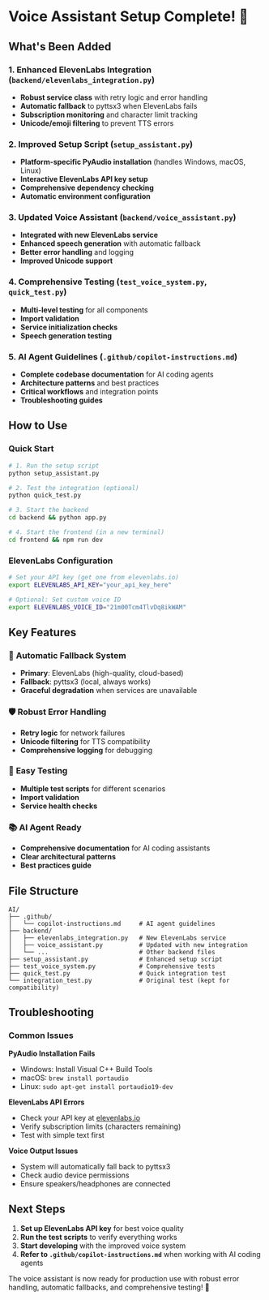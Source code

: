 # Voice Assistant Setup Complete! 🎉

## What's Been Added

### 1. **Enhanced ElevenLabs Integration** (`backend/elevenlabs_integration.py`)
- **Robust service class** with retry logic and error handling
- **Automatic fallback** to pyttsx3 when ElevenLabs fails
- **Subscription monitoring** and character limit tracking
- **Unicode/emoji filtering** to prevent TTS errors

### 2. **Improved Setup Script** (`setup_assistant.py`)
- **Platform-specific PyAudio installation** (handles Windows, macOS, Linux)
- **Interactive ElevenLabs API key setup**
- **Comprehensive dependency checking**
- **Automatic environment configuration**

### 3. **Updated Voice Assistant** (`backend/voice_assistant.py`)
- **Integrated with new ElevenLabs service**
- **Enhanced speech generation** with automatic fallback
- **Better error handling** and logging
- **Improved Unicode support**

### 4. **Comprehensive Testing** (`test_voice_system.py`, `quick_test.py`)
- **Multi-level testing** for all components
- **Import validation**
- **Service initialization checks**
- **Speech generation testing**

### 5. **AI Agent Guidelines** (`.github/copilot-instructions.md`)
- **Complete codebase documentation** for AI coding agents
- **Architecture patterns** and best practices
- **Critical workflows** and integration points
- **Troubleshooting guides**

## How to Use

### Quick Start
```bash
# 1. Run the setup script
python setup_assistant.py

# 2. Test the integration (optional)
python quick_test.py

# 3. Start the backend
cd backend && python app.py

# 4. Start the frontend (in a new terminal)
cd frontend && npm run dev
```

### ElevenLabs Configuration
```bash
# Set your API key (get one from elevenlabs.io)
export ELEVENLABS_API_KEY="your_api_key_here"

# Optional: Set custom voice ID
export ELEVENLABS_VOICE_ID="21m00Tcm4TlvDq8ikWAM"
```

## Key Features

### 🔄 **Automatic Fallback System**
- **Primary**: ElevenLabs (high-quality, cloud-based)
- **Fallback**: pyttsx3 (local, always works)
- **Graceful degradation** when services are unavailable

### 🛡️ **Robust Error Handling**
- **Retry logic** for network failures
- **Unicode filtering** for TTS compatibility
- **Comprehensive logging** for debugging

### 🧪 **Easy Testing**
- **Multiple test scripts** for different scenarios
- **Import validation**
- **Service health checks**

### 📚 **AI Agent Ready**
- **Comprehensive documentation** for AI coding assistants
- **Clear architectural patterns**
- **Best practices guide**

## File Structure
```
AI/
├── .github/
│   └── copilot-instructions.md     # AI agent guidelines
├── backend/
│   ├── elevenlabs_integration.py   # New ElevenLabs service
│   ├── voice_assistant.py          # Updated with new integration
│   └── ...                         # Other backend files
├── setup_assistant.py              # Enhanced setup script
├── test_voice_system.py            # Comprehensive tests
├── quick_test.py                   # Quick integration test
└── integration_test.py             # Original test (kept for compatibility)
```

## Troubleshooting

### Common Issues

**PyAudio Installation Fails**
- Windows: Install Visual C++ Build Tools
- macOS: `brew install portaudio`
- Linux: `sudo apt-get install portaudio19-dev`

**ElevenLabs API Errors**
- Check your API key at [elevenlabs.io](https://elevenlabs.io)
- Verify subscription limits (characters remaining)
- Test with simple text first

**Voice Output Issues**
- System will automatically fall back to pyttsx3
- Check audio device permissions
- Ensure speakers/headphones are connected

## Next Steps

1. **Set up ElevenLabs API key** for best voice quality
2. **Run the test scripts** to verify everything works
3. **Start developing** with the improved voice system
4. **Refer to `.github/copilot-instructions.md`** when working with AI coding agents

The voice assistant is now ready for production use with robust error handling, automatic fallbacks, and comprehensive testing! 🚀
